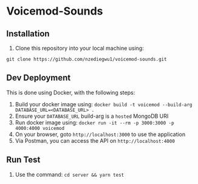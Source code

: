# Voicemod-Sounds

## Installation
1. Clone this repository into your local machine using:
```
git clone https://github.com/nzediegwu1/voicemod-sounds.git
```
## Dev Deployment
This is done using Docker, with the following steps:
1. Build your docker image using: `docker build -t voicemod --build-arg DATABASE_URL=<DATABASE_URL> .`
2. Ensure your `DATABASE_URL` build-arg is a `hosted` MongoDB URI
3. Run docker image using: `docker run -it --rm -p 3000:3000 -p 4000:4000 voicemod`
4. On your browser, goto `http://localhost:3000` to use the application
5. Via Postman, you can access the API on `http://localhost:4000`

## Run Test
1. Use the command: `cd server && yarn test`

